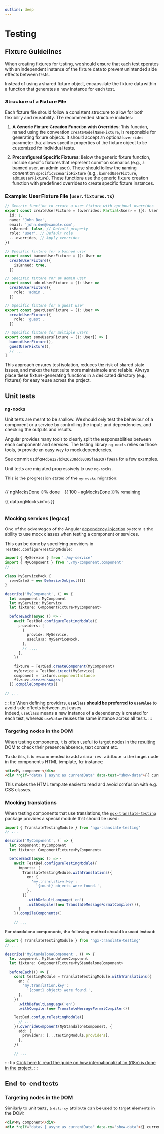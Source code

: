 ```yaml
---
outline: deep
---
```


<script setup>
import { data } from '../scripts/migrations.data.js';
const ngMocksDone = Math.ceil(data.ngMocks.completionRatio * 100);
</script>

# Testing

## Fixture Guidelines

When creating fixtures for testing, we should ensure that each test operates with an independent instance of the fixture data to prevent unintended side effects between tests.

Instead of using a shared fixture object, encapsulate the fixture data within a function that generates a new instance for each test.

### Structure of a Fixture File

Each fixture file should follow a consistent structure to allow for both flexibility and reusability. The recommended structure includes:

1. **A Generic Fixture Creation Function with Overrides**: This function, named using the convention `createModelNameFixture`, is responsible for generating fixture objects. It should accept an optional `overrides` parameter that allows specific properties of the fixture object to be customized for individual tests.

2. **Preconfigured Specific Fixtures**: Below the generic fixture function, include specific fixtures that represent common scenarios (e.g., a banned user, an admin user). These should follow the naming convention `specificScenarioFixture` (e.g., `bannedUserFixture`, `adminUserFixture`). These functions use the generic fixture creation function with predefined overrides to create specific fixture instances.

### Example: User Fixture File (`user.fixtures.ts`)

```typescript
// Generic function to create a user fixture with optional overrides
export const createUserFixture = (overrides: Partial<User> = {}): User => ({
  id: 1,
  name: 'John Doe',
  email: 'john.doe@example.com',
  isBanned: false, // Default property
  role: 'user', // Default role
  ...overrides, // Apply overrides
})

// Specific fixture for a banned user
export const bannedUserFixture = (): User =>
  createUserFixture({
    isBanned: true,
  })

// Specific fixture for an admin user
export const adminUserFixture = (): User =>
  createUserFixture({
    role: 'admin',
  })

// Specific fixture for a guest user
export const guestUserFixture = (): User =>
  createUserFixture({
    role: 'guest',
  })

// Specific fixture for multiple users
export const someUsersFixture = (): User[] => [
  bannedUserFixture(),
  guestUserFixture(),
  // ...
]
```

This approach ensures test isolation, reduces the risk of shared state issues, and makes the test suite more maintainable and reliable.
Always place these fixture-generating functions in a dedicated directory (e.g., fixtures) for easy reuse across the project.

## Unit tests

### `ng-mocks`

Unit tests are meant to be shallow. We should only test the behaviour of a component or a service by controlling the inputs and dependencies, and checking the outputs and results.

Angular provides many tools to clearly split the responsabilities between each components and services. The testing library `ng-mocks` relies on those tools, to provide an easy way to mock dependencies.

See commit `01dfc84d5e127bd426238dd00395faa1697f0eaa` for a few examples.

Unit tests are migrated progressively to use `ng-mocks`.

This is the progression status of the `ng-mocks` migration:

<div style='display: flex; flex-direction: row; gap: 16px'>
  <div :style='"width: " + ngMocksDone + "%"' class='custom-block tip'>
    <p class='custom-block-title'>{{ ngMocksDone }}% done</p>
    <p style='white-space: preserve-breaks'>{{ data.ngMocks.infos }}</p>
  </div>
  <div class='custom-block caution' style='flex-grow: 1'>
    <p class='custom-block-title'>{{ 100 - ngMocksDone }}% remaining</p>
  </div>
</div>

### Mocking services (legacy)

One of the advantages of the Angular [dependency injection](https://angular.io/guide/dependency-injection-overview) system is the ability to use mock classes when testing a component or services.

This can be done by specifying providers in `TestBed.configureTestingModule`:

```ts
import { MyService } from './my-service'
import { MyComponent } from './my-component.component'
// ...

class MyServiceMock {
  someData$ = new BehaviorSubject([])
}

describe('MyComponent', () => {
  let component: MyComponent
  let myService: MyService
  let fixture: ComponentFixture<MyComponent>

  beforeEach(async () => {
    await TestBed.configureTestingModule({
      providers: [
        {
          provide: MyService,
          useClass: MyServiceMock,
        },
        // ....
      ],
    })

    fixture = TestBed.createComponent(MyComponent)
    myService = TestBed.inject(MyService)
    component = fixture.componentInstance
    fixture.detectChanges()
  }).compileComponents()

// ...
```

::: tip
When defining providers, **`useClass` should be preferred to `useValue`** to avoid side effects between test cases.  
Indeed, `useClass` means a new instance of a dependency is created for each test, whereas `useValue` reuses the same instance across all tests.
:::

### Targeting nodes in the DOM

When testing components, it is often useful to target nodes in the resulting DOM to check their presence/absence, text content etc.

To do this, it is recommended to add a `data-test` attribute to the target node in the component's HTML template, for instance:

```html
<div>My component</div>
<div *ngIf="data$ | async as currentData" data-test="show-data">{{ currentData }}</div>
```

This makes the HTML template easier to read and avoid confusion with e.g. CSS classes.

### Mocking translations

When testing components that use translations, the [`ngx-translate-testing`](https://github.com/mwootendev/ngx-translate-plugins) package provides a special module that should be used:

```ts
import { TranslateTestingModule } from 'ngx-translate-testing'
// ...

describe('MyComponent', () => {
  let component: MyComponent
  let fixture: ComponentFixture<MyComponent>

  beforeEach(async () => {
    await TestBed.configureTestingModule({
      imports: [
        TranslateTestingModule.withTranslations({
          en: {
            'my.translation.key':
              '{count} objects were found.',
          },
        })
          .withDefaultLanguage('en')
          .withCompiler(new TranslateMessageFormatCompiler()),
      ]
    }).compileComponents()

    // ...
```

For standalone components, the following method should be used instead:

```ts
import { TranslateTestingModule } from 'ngx-translate-testing'
// ...

describe('MyStandaloneComponent', () => {
  let component: MyStandaloneComponent
  let fixture: ComponentFixture<MyStandaloneComponent>

  beforeEach(() => {
    const testingModule = TranslateTestingModule.withTranslations({
      en: {
        'my.translation.key':
          '{count} objects were found.',
      },
    })
      .withDefaultLanguage('en')
      .withCompiler(new TranslateMessageFormatCompiler())

    TestBed.configureTestingModule({
      // ...
    }).overrideComponent(MyStandaloneComponent, {
      add: {
        providers: [...testingModule.providers],
      },
    })

    // ...
```

::: tip
[Click here to read the guide on how internationalization (i18n) is done in the project](../reference/i18n.html).
:::

## End-to-end tests

### Targeting nodes in the DOM

Similarly to unit tests, a `data-cy` attribute can be used to target elements in the DOM:

```html
<div>My component</div>
<div *ngIf="data$ | async as currentData" data-cy="show-data">{{ currentData }}</div>
```
